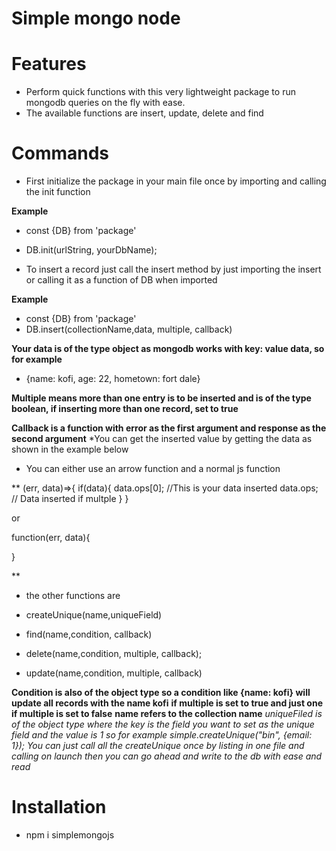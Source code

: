 # Simple mongo node


# Features

* Perform quick functions with this very lightweight package to run mongodb queries on the fly with ease.
* The available functions are insert, update, delete and find

# Commands

- First initialize the package in your main file once by importing and calling the init function

**Example**
- const {DB} from 'package'
- DB.init(urlString, yourDbName);


- To insert a record just call the insert method by just importing the insert or calling it as a function of DB when imported

**Example**
- const {DB} from 'package'
- DB.insert(collectionName,data, multiple, callback)

**Your data is of the type object as mongodb works with key: value data, so for example** 

- {name: kofi, age: 22, hometown: fort dale}

**Multiple means more than one entry is to be inserted and is of the type boolean, if inserting more than one record, set to true**

**Callback is a function with error as the first argument and response as the second argument**
*You can get the inserted value by getting the data as shown in the example below
- You can either use an arrow function and a normal js function

**
(err, data)=>{
if(data){
    data.ops[0]; //This is your data inserted
    data.ops; // Data inserted if multple
}
}

or 

function(err, data){

}


**

- the other functions are 

- createUnique(name,uniqueField)

- find(name,condition, callback)

- delete(name,condition, multiple, callback);

- update(name,condition, multiple, callback)

**Condition is also of the object type so a condition like {name: kofi} will update all records with the name kofi** **if multiple is set to true and just one if multiple is set to false**
**name refers to the collection name**
*uniqueFiled is of the object type where the key is the field you want to set as the unique field and the value is 1 so for example  simple.createUnique("bin", {email: 1}); You can just call all the createUnique once by listing in one file and calling on launch then you can go ahead and write to the db with ease and read*


# Installation

- npm i simplemongojs

